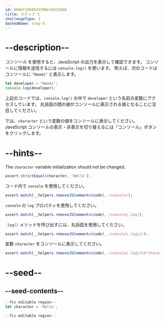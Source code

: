 ```yaml
---
id: 660ef19b95d3308e7dd31bb6
title: ステップ 5
challengeType: 1
dashedName: step-5
---
```


# --description--

<dfn>コンソール</dfn> を使用すると、JavaScript の出力を表示して確認できます。 コンソールに情報を送信するには `console.log()` を使います。 例えば、次のコードはコンソールに `"Naomi"` と表示します。

```js
let developer = "Naomi";
console.log(developer);
```

上記のコードでは、`console.log()` の中で `developer` という名前の変数にアクセスしています。 丸括弧の間の値がコンソールに表示される値となることに注目してください。

では、`character` という変数の値をコンソールに表示してください。 JavaScript コンソールの表示・非表示を切り替えるには「コンソール」ボタンをクリックします。

# --hints--

The `character` variable initialization should not be changed.

```js
assert.strictEqual(character, 'Hello');
```

コード内で `console` を使用してください。

```js
assert.match(__helpers.removeJSComments(code), /console/);
```

`console` の `log` プロパティを使用してください。

```js
assert.match(__helpers.removeJSComments(code), /console\.log/);
```

`.log()` メソッドを呼び出すには、丸括弧を使用してください。

```js
assert.match(__helpers.removeJSComments(code), /console\.log\(/);
```

変数 `character` をコンソールに表示してください。

```js
assert.match(__helpers.removeJSComments(code), /console\.log\(\s*character\s*\)/);
```


# --seed--

## --seed-contents--

```js
--fcc-editable-region--
let character = 'Hello';

--fcc-editable-region--
```
